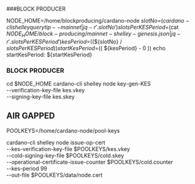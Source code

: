 ###BLOCK PRODUCER

NODE_HOME=/home/blockproducing/cardano-node
slotNo=$(cardano-cli shelley query tip --mainnet | jq -r '.slotNo')
slotsPerKESPeriod=$(cat $NODE_HOME/block-producing/mainnet-shelley-genesis.json | jq -r '.slotsPerKESPeriod')
kesPeriod=$((${slotNo} / ${slotsPerKESPeriod}))
startKesPeriod=$(( ${kesPeriod} - 0 ))
echo startKesPeriod: \${startKesPeriod}

### BLOCK PRODUCER

cd \$NODE_HOME
cardano-cli shelley node key-gen-KES \
 --verification-key-file kes.vkey \
 --signing-key-file kes.skey

## AIR GAPPED

POOLKEYS=/home/cardano-node/pool-keys

cardano-cli shelley node issue-op-cert \
--kes-verification-key-file $POOLKEYS/kes.vkey \
--cold-signing-key-file $POOLKEYS/cold.skey \
--operational-certificate-issue-counter $POOLKEYS/cold.counter \
--kes-period 99 \
--out-file $POOLKEYS/data/node.cert
